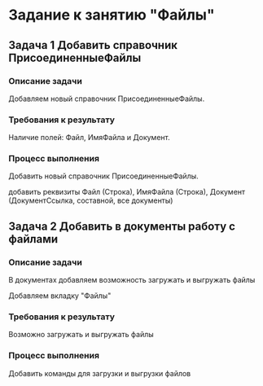 # Задание к занятию "Файлы"

## Задача 1 Добавить справочник ПрисоединенныеФайлы

### Описание задачи

Добавляем новый справочник ПрисоединенныеФайлы.

### Требования к результату

Наличие полей: Файл,  ИмяФайла и Документ.

### Процесс выполнения

Добавить новый справочник ПрисоединенныеФайлы.

добавить реквизиты Файл (Строка), ИмяФайла (Строка), Документ (ДокументСсылка, составной, все документы)

## Задача 2 Добавить в документы работу с файлами

### Описание задачи

В документах добавляем возможность загружать и выгружать файлы

Добавляем вкладку "Файлы"

### Требования к результату

Возможно загружать и выгружать файлы

### Процесс выполнения

Добавить команды для загрузки и выгрузки файлов
